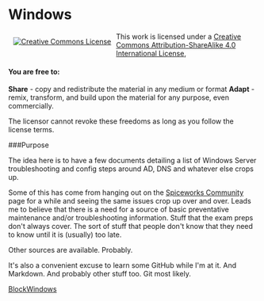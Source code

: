 # Windows

<p align="center"><a rel="license" href="http://creativecommons.org/licenses/by/4.0/" style="display: inline-block; float: left; vertical-align: middle; margin: 10px;"><img alt="Creative Commons License" style="border-width:0" src="https://i.creativecommons.org/l/by/4.0/80x15.png" /></a></p>

This work is licensed under a [Creative Commons Attribution-ShareAlike 4.0 International License](http://creativecommons.org/licenses/by-sa/4.0/),

#### You are free to:

**Share** - copy and redistribute the material in any medium or format
**Adapt** - remix, transform, and build upon the material for any purpose, even commercially.

The licensor cannot revoke these freedoms as long as you follow the license terms.

###Purpose

The idea here is to have a few documents detailing a list of Windows Server
troubleshooting and config steps around AD, DNS and whatever else crops up.

Some of this has come from hanging out on the [Spiceworks Community](https://community.spiceworks.com) page
for a while and seeing the same issues crop up over and over. Leads me to
believe that there is a need for a source of basic preventative maintenance
and/or troubleshooting information. Stuff that the exam preps don't always
cover.
The sort of stuff that people don't know that they need to know until
it is (usually) too late.

Other sources are available. Probably.

It's also a convenient excuse to learn some GitHub while I'm at it.
And Markdown. And probably other stuff too. Git most likely.

[BlockWindows](https://github.com/WindowsLies/BlockWindows)

